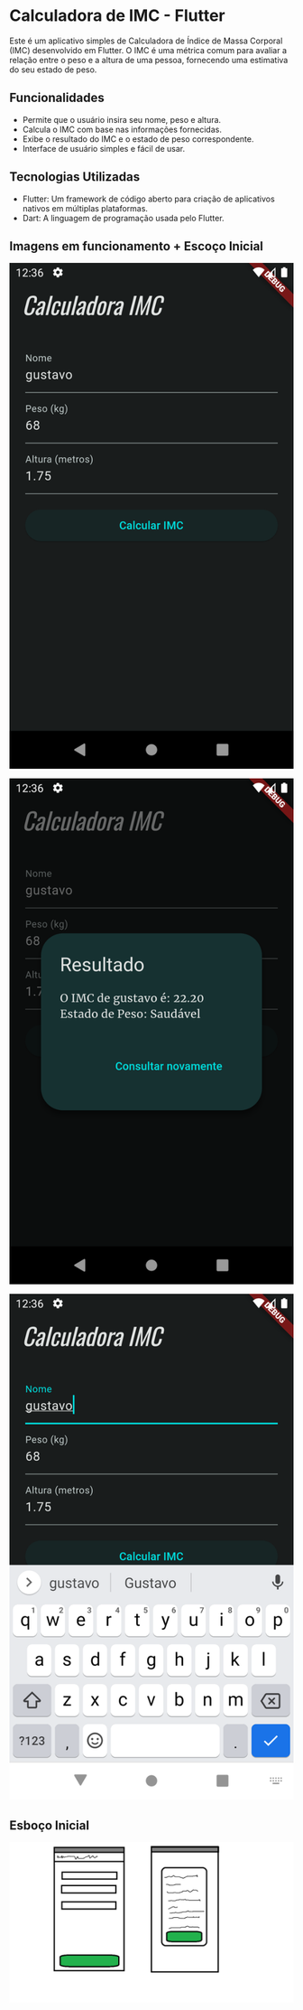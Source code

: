 # Calculadora de IMC - Flutter

Este é um aplicativo simples de Calculadora de Índice de Massa Corporal (IMC) desenvolvido em Flutter. O IMC é uma métrica comum para avaliar a relação entre o peso e a altura de uma pessoa, fornecendo uma estimativa do seu estado de peso.

## Funcionalidades

-    Permite que o usuário insira seu nome, peso e altura.
-    Calcula o IMC com base nas informações fornecidas.
-    Exibe o resultado do IMC e o estado de peso correspondente.
-    Interface de usuário simples e fácil de usar.

## Tecnologias Utilizadas

-    Flutter: Um framework de código aberto para criação de aplicativos nativos em múltiplas plataformas.
-    Dart: A linguagem de programação usada pelo Flutter.


## Imagens em funcionamento + Escoço Inicial

  ![](screnshots_func/Screenshot_1697772986.png)

  ![](screnshots_func/Screenshot_1697772989.png)

  ![](screnshots_func/Screenshot_1697773009.png)

  
  ## Esboço Inicial
  
  ![Esboço](screnshots_func/paint_esboco.png)
